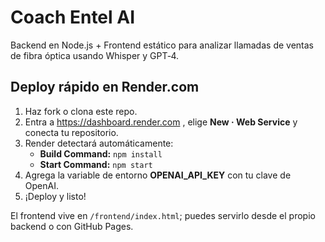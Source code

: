 # Coach Entel AI

Backend en Node.js + Frontend estático para analizar llamadas de ventas de fibra óptica usando Whisper y GPT‑4.

## Deploy rápido en Render.com

1. Haz fork o clona este repo.
2. Entra a https://dashboard.render.com , elige **New · Web Service** y conecta tu repositorio.
3. Render detectará automáticamente:
   - **Build Command:** `npm install`
   - **Start Command:** `npm start`
4. Agrega la variable de entorno **OPENAI_API_KEY** con tu clave de OpenAI.
5. ¡Deploy y listo!

El frontend vive en `/frontend/index.html`; puedes servirlo desde el propio backend o con GitHub Pages.
